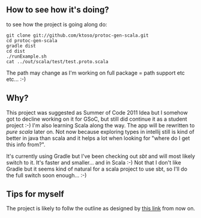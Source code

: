 How to see how it's doing?
--------------------------
to see how the project is going along do:

	git clone git://github.com/ktoso/protoc-gen-scala.git
	cd protoc-gen-scala
	gradle dist
	cd dist
	./runExample.sh
	cat ../out/scala/test/test.proto.scala

The path may change as I'm working on full package = path support etc etc... :-)

Why?
----
This project was suggested as Summer of Code 2011 Idea but I somehow got to decline working on it for GSoC, but still did continue it as a student project :-)
I'm also learning Scala along the way. The app will be rewritten to *pure scala* later on. Not now because exploring types in intellij 
still is kind of better in java than scala and it helps a lot when looking for "where do I get this info from?".

It's currently using Gradle but I've been checking out *sbt* and will most likely switch to it. It's faster and smaller... and in Scala :-) Not that I don't like Gradle but it seems kind of natural for a scala project to use sbt, so I'll do the full switch soon enough... :-)

Tips for myself
---------------
The project is likely to follw the outline as designed by <a href="http://code.google.com/p/protobuf-gwt/source/browse/trunk/protoc-gen-gwt/src/net/ltgt/gwt/protobuf/compiler/Main.java?r=15"> this link</a> from now on.
